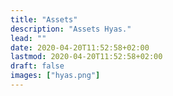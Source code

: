 ```yaml
---
title: "Assets"
description: "Assets Hyas."
lead: ""
date: 2020-04-20T11:52:58+02:00
lastmod: 2020-04-20T11:52:58+02:00
draft: false
images: ["hyas.png"]
---
```

